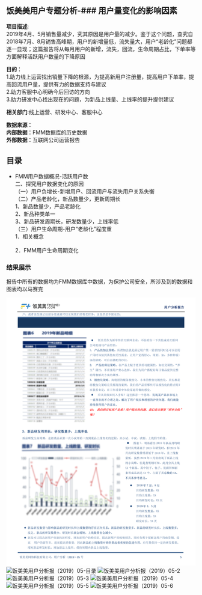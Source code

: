 ## 饭美美用户专题分析-### 用户量变化的影响因素
 
__项目描述__:<br>
2019年4月、5月销售量减少，究其原因是用户量的减少。鉴于这个问题，查究自2018年7月、8月销售高峰期，用户的新增量低，流失量大，用户“老龄化”问题都逐一显现；这篇报告将从每月用户的新增，流失，回流，生命周期占比，下单率等方面解释活跃用户数量的下降原因

__目的__：<br>
1.助力线上运营找出销量下降的根源，为提高新用户注册量，提高用户下单率，提高回流用户量，提供有力的数据支持与建议<br>
2.助力客服中心明确今后回访的方向<br>
3.助力研发中心找出现在的问题，为新品上线量、上线率的提升提供建议

__相关部门__:线上运营、研发中心、客服中心<br>

__数据来源__：<br>
     __内部数据__：FMM数据库的历史数据<br>
     __外部数据__：互联网公司运营报告<br>
     
## 目录
+ FMM用户数据概况-活跃用户数<br>
二、探究用户数据变化的原因<br>
      （一）用户负增长-新增用户、回流用户与流失用户关系失衡<br>
      （二）产品老龄化，新品数量少，更新周期长<br>
          1、新品数量少，产品老龄化<br>
          2、新品种类单一<br>
          3、新品研发周期长，研发数量少，上线率低<br>
      （三）用户生命周期-用户“老龄化”程度重<br>
          1．相关概念<br>	
          2．FMM用户生命周期变化<br>
          

### 结果展示<br>
报告中所有的数据均为FMM数据库中数据，为保护公司安全，所涉及到的数据和图表均以马赛克<br>

![饭美美用户分析报（2019）05-首页](https://github.com/EvelynZP/Data-Analysis-Report/blob/master/FMM-%E7%94%A8%E6%88%B7%E4%B8%93%E9%A2%98%E5%88%86%E6%9E%90/0606110452466.png)<br>
![饭美美用户分析报（2019）05-目录]()
![饭美美用户分析报（2019）05-2]()
![饭美美用户分析报（2019）05-3]()
![饭美美用户分析报（2019）05-4]()
![饭美美用户分析报（2019）05-5]()
![饭美美用户分析报（2019）05-6]()
